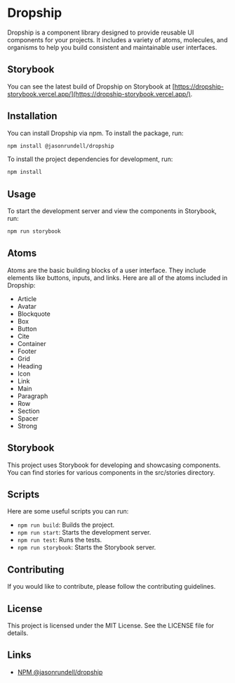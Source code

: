 # Dropship

Dropship is a component library designed to provide reusable UI components for your projects. It includes a variety of atoms, molecules, and organisms to help you build consistent and maintainable user interfaces.

## Storybook

You can see the latest build of Dropship on Storybook at [https://dropship-storybook.vercel.app/](https://dropship-storybook.vercel.app/).

## Installation
You can install Dropship via npm. To install the package, run:

```sh
npm install @jasonrundell/dropship
```

To install the project dependencies for development, run:

```sh
npm install
```

## Usage

To start the development server and view the components in Storybook, run:

```sh
npm run storybook
```

## Atoms

Atoms are the basic building blocks of a user interface. They include elements like buttons, inputs, and links. Here are all of the atoms included in Dropship:

- Article
- Avatar
- Blockquote
- Box
- Button
- Cite
- Container
- Footer
- Grid
- Heading
- Icon
- Link
- Main
- Paragraph
- Row
- Section
- Spacer
- Strong

## Storybook

This project uses Storybook for developing and showcasing components. You can find stories for various components in the src/stories directory.

## Scripts

Here are some useful scripts you can run:

- `npm run build`: Builds the project.
- `npm run start`: Starts the development server.
- `npm run test`: Runs the tests.
- `npm run storybook`: Starts the Storybook server.

## Contributing

If you would like to contribute, please follow the contributing guidelines.

## License

This project is licensed under the MIT License. See the LICENSE file for details.

## Links

- [NPM @jasonrundell/dropship](https://www.npmjs.com/package/@jasonrundell/dropship)